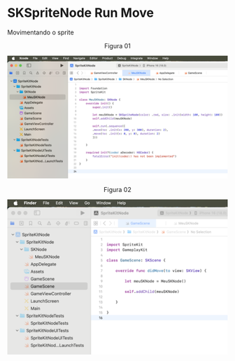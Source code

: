 # SKSpriteNode Run Move

Movimentando o sprite

<div align="center">
Figura 01
</div>

![](Imagens/SpriteNode-RunSequence-Img01.png)

<div align="center">
Figura 02
</div>

![](Imagens/SpriteNode-Run-Img02.png)

